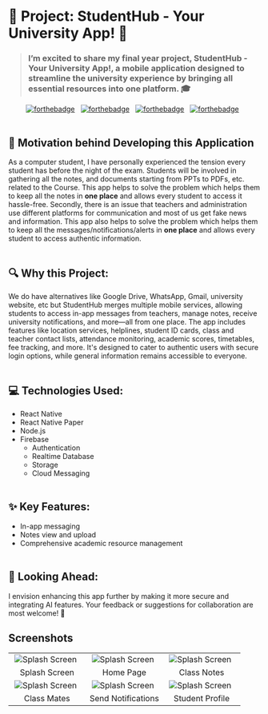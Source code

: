 # 🚀 Project: StudentHub - Your University App! 📱

>  <h3>I’m excited to share my final year project, StudentHub - Your University App!, a mobile application designed to streamline the
>   university experience by bringing all essential resources into one platform. 🎓</h3>

<center>

[![forthebadge](https://forthebadge.com/images/badges/built-with-love.svg)](https://forthebadge.com) &nbsp;
[![forthebadge](https://forthebadge.com/images/badges/open-source.svg)](https://forthebadge.com) &nbsp;
[![forthebadge](https://forthebadge.com/images/badges/made-with-javascript.svg)](https://forthebadge.com) &nbsp;
[![forthebadge](https://forthebadge.com/images/badges/built-for-android.svg)](https://forthebadge.com) &nbsp;
<br/><br/>
</center>

## 🧠 Motivation behind Developing this Application
As a computer student, I have personally experienced the tension every student has before the night of the exam. Students  will be involved in gathering all the notes, and documents starting from PPTs to PDFs, etc. related to the Course. This app helps to solve the problem which helps them to keep all the notes in **one place** and allows every student to access it hassle-free.
Secondly, there is an issue that teachers and administration use different platforms for communication and most of us get fake news and information. This app also helps to solve the problem which helps them to keep all the messages/notifications/alerts in **one place** and allows every student to access authentic information.
<br/><br/>

## 🔍 Why this Project:
We do have alternatives like Google Drive, WhatsApp, Gmail, university website, etc but StudentHub merges multiple mobile services, allowing students to access in-app messages from teachers, manage notes, receive university notifications, and more—all from one place. The app includes features like location services, helplines, student ID cards, class and teacher contact lists, attendance monitoring, academic scores, timetables, fee tracking, and more. It's designed to cater to authentic users with secure login options, while general information remains accessible to everyone.
<br/><br/>

## 💻 Technologies Used:
- React Native
- React Native Paper
- Node.js
- Firebase
   - Authentication
   - Realtime Database
   - Storage
   - Cloud Messaging
<br/><br/>

## ✨ Key Features:
- In-app messaging
- Notes view and upload
- Comprehensive academic resource management
<br/><br/>

## 🚀 Looking Ahead:
I envision enhancing this app further by making it more secure and integrating AI features. Your feedback or suggestions for collaboration are most welcome! 🤝



## Screenshots 

<table>
 
 <tr>
   <td width="33.3%">&nbsp;<img src="./readme_assets/1.jpg" alt="Splash Screen"></td>
   <td width="33.33%">&nbsp;<img src="./readme_assets/2.jpg" alt="Splash Screen"></td>
   <td width="33.33%">&nbsp;<img src="./readme_assets/3.jpg" alt="Splash Screen"></td>
 </tr>
 <tr>
   <td align="center">Splash Screen</td>
   <td align="center">Home Page</td>
   <td align="center">Class Notes</td>
 </tr>
 
 <tr>
   <td width="33.3%">&nbsp;<img src="./readme_assets/4.jpg" alt="Splash Screen"></td>
   <td width="33.33%">&nbsp;<img src="./readme_assets/5.jpg" alt="Splash Screen"></td>
   <td width="33.33%">&nbsp;<img src="./readme_assets/6.jpg" alt="Splash Screen"></td>
 </tr>
 <tr>
   <td align="center">Class Mates</td>
   <td align="center">Send Notifications</td>
   <td align="center">Student Profile</td>
 </tr>
  
</table>
